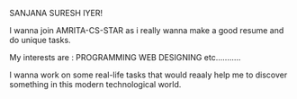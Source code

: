 SANJANA SURESH IYER!



I wanna join AMRITA-CS-STAR  as i really wanna make a good resume and do unique tasks.

My interests are :
                  PROGRAMMING
                  WEB DESIGNING
                     etc...........
                     
I wanna work on some real-life tasks that would reaaly help me to discover
something in this modern technological world.
